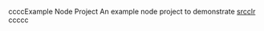 ccccExample Node Project
An example node project to demonstrate [srcclr](https:/w.srcclr.com)
ccccc
